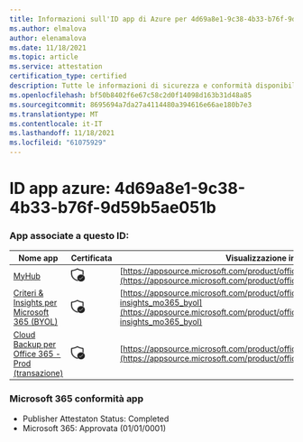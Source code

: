 ```yaml
---
title: Informazioni sull'ID app di Azure per 4d69a8e1-9c38-4b33-b76f-9d59b5ae051b
ms.author: elmalova
author: elenamalova
ms.date: 11/18/2021
ms.topic: article
ms.service: attestation
certification_type: certified
description: Tutte le informazioni di sicurezza e conformità disponibili per 4d69a8e1-9c38-4b33-b76f-9d59b5ae051b.
ms.openlocfilehash: bf50b8402f6e67c58c2d0f14098d163b31d48a85
ms.sourcegitcommit: 8695694a7da27a4114480a394616e66ae180b7e3
ms.translationtype: MT
ms.contentlocale: it-IT
ms.lasthandoff: 11/18/2021
ms.locfileid: "61075929"
---
```

# <a name="azure-app-id-4d69a8e1-9c38-4b33-b76f-9d59b5ae051b"></a>ID app azure: 4d69a8e1-9c38-4b33-b76f-9d59b5ae051b


### <a name="apps-associated-with-this-id"></a>App associate a questo ID:
| **Nome app** | **Certificata** | **Visualizzazione in AppSource** |
|--------------|---------------|-----------------------|
| [MyHub](https://docs.microsoft.com/microsoft-365-app-certification/forward/WA200000726) | <img alt="Certified application badge" src="../media/certified-badge.png" height="25" width="25" /> | [https://appsource.microsoft.com/product/office/WA200000726](https://appsource.microsoft.com/product/office/WA200000726) |
| [Criteri &amp; Insights per Microsoft 365 (BYOL)](https://docs.microsoft.com/microsoft-365-app-certification/forward/avepoint.policies-insights_mo365_byol) | <img alt="Certified application badge" src="../media/certified-badge.png" height="25" width="25" /> | [https://appsource.microsoft.com/product/office/avepoint.policies-insights_mo365_byol](https://appsource.microsoft.com/product/office/avepoint.policies-insights_mo365_byol) |
| [Cloud Backup per Office 365 - Prod (transazione)](https://docs.microsoft.com/microsoft-365-app-certification/forward/avepoint.cloudbackup_o365_transact) | <img alt="Certified application badge" src="../media/certified-badge.png" height="25" width="25" /> | [https://appsource.microsoft.com/product/office/avepoint.cloudbackup_o365_transact](https://appsource.microsoft.com/product/office/avepoint.cloudbackup_o365_transact) |

### <a name="microsoft-365-app-compliance-status"></a>Microsoft 365 conformità app
- Publisher Attestaton Status: Completed
- Microsoft 365: Approvata (01/01/0001)
